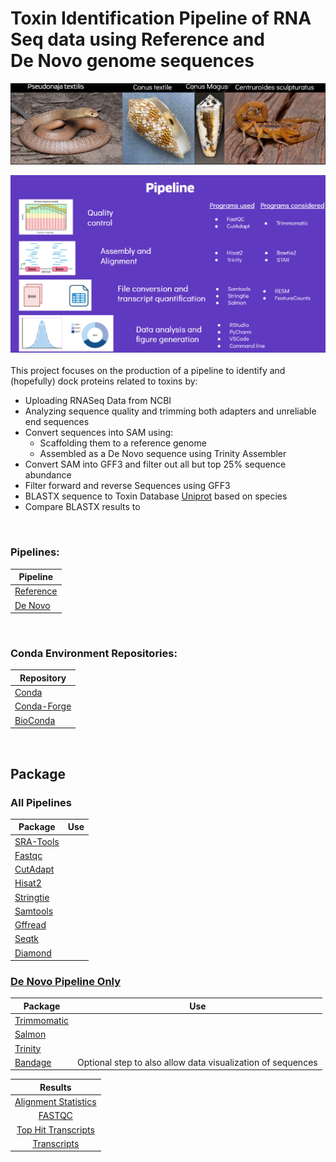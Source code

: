 <p>
  
<h1>Toxin Identification Pipeline of RNA Seq data using Reference and <br >
De Novo genome sequences </h1>



![Species](other/pngs/Species.png)

![Pipeline](https://github.com/RIT-Environmental-Genomics/Toxin-Identification-Pipeline/blob/main/other/pngs/Pipeline.png)
<br >
<br >
This project focuses on the production of a pipeline to identify and (hopefully) dock proteins related to toxins by:

- Uploading RNASeq Data from NCBI
- Analyzing sequence quality and trimming both adapters and unreliable end sequences
- Convert sequences into SAM using:
  - Scaffolding them to a reference genome
  - Assembled as a De Novo sequence using Trinity Assembler
-  Convert SAM into GFF3 and filter out all but top 25% sequence abundance
-  Filter forward and reverse Sequences using GFF3
-  BLASTX sequence to Toxin Database [Uniprot](https://www.uniprot.org/) based on species 
-  Compare BLASTX results to 

<br >

### Pipelines:
|Pipeline|
| ------ |
|[Reference](https://github.com/RIT-Environmental-Genomics/Toxicology/blob/main/1.1_Reference_Pipeline/)|
|[De Novo](https://github.com/RIT-Environmental-Genomics/Toxicology/tree/main/1.2_De_Novo_Pipeline/)|

<br >

### Conda Environment Repositories: 
  
|Repository| 
|  ------ | 
|[Conda](https://anaconda.org/anaconda/conda)| 
|[Conda-Forge](https://conda-forge.org/)| 
|[BioConda](https://bioconda.github.io/)| 

<br >

## Package

### All Pipelines
|Package|Use|
|  ------ | ------ |
|[SRA-Tools](https://github.com/ncbi/sra-tools)| |
|[Fastqc](https://bioconda.github.io/recipes/fastqc/README.html)||
|[CutAdapt](https://anaconda.org/bioconda/cutadapt)| |
|[Hisat2](https://anaconda.org/bioconda/hisat2)| |
|[Stringtie](https://anaconda.org/bioconda/stringtie)| |
|[Samtools](https://anaconda.org/bioconda/samtools)| |
|[Gffread](https://anaconda.org/bioconda/gffread)| |
|[Seqtk](https://anaconda.org/bioconda/seqtk)| |
|[Diamond](https://anaconda.org/bioconda/diamond)| |  

### [De Novo Pipeline Only](https://github.com/RIT-Environmental-Genomics/Toxin-Identification-Pipeline/blob/main/1.2_De_Novo_Pipeline/README.md)
|Package|Use|
|  ------ | ------ |
|[Trimmomatic](https://github.com/usadellab/Trimmomatic)| |
|[Salmon](https://combine-lab.github.io/salmon/getting_started/)| |
|[Trinity](https://combine-lab.github.io/salmon/getting_started/)| |
|[Bandage](https://rrwick.github.io/Bandage/)| Optional step to also allow data visualization of sequences |


|Results|
|:-:|
|[Alignment Statistics](https://github.com/RIT-Environmental-Genomics/Toxin-Identification-Pipeline/tree/main/Results/Alignment_Statistics)|
|[FASTQC](https://rit-environmental-genomics.github.io/Toxin-Identification-Pipeline/Results/FASTQC/index.html)|
|[Top Hit Transcripts](https://github.com/RIT-Environmental-Genomics/Toxin-Identification-Pipeline/tree/main/Results/Transcripts)|
|[Transcripts](https://github.com/RIT-Environmental-Genomics/Toxin-Identification-Pipeline/tree/main/Results/TPM)|


</p>
